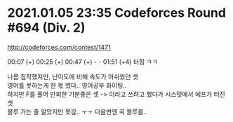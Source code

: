 # 2021.01.05 23:35 Codeforces Round #694 (Div. 2)

http://codeforces.com/contest/1471

00:07 (+) 00:25 (+) 00:47 (+) - - 01:51 (+4) 터짐 ㅋㅋ

나름 침착했지만, 난이도에 비해 속도가 아쉬웠던 셋  
영어를 못하는게 한 몫 했다.. 영어공부 화이팅..  
하지만 F를 풀어 만회한 기분좋은 셋 -> 이라고 쓰려고 했다가 시스텟에서 에프가 터진 셋  
블루 가는 줄 알았지만 못감.. ㅜㅜ 다음번엔 꼭 블루를..